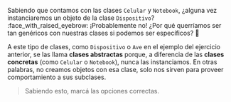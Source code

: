 Sabiendo que contamos con las clases `Celular` y `Notebook`, ¿alguna vez instanciaremos un objeto de la clase `Dispositivo`? :face_with_raised_eyebrow: ¡Probablemente no! ¿Por qué querríamos ser tan genéricos con nuestras clases si podemos ser específicos? :star_struck:

A este tipo de clases, como `Dispositivo` o `Ave` en el ejemplo del ejercicio anterior, se las llama **clases abstractas** porque, a diferencia de las **clases concretas** (como `Celular` o `Notebook`), nunca las instanciamos. En otras palabras, no creamos objetos con esa clase, solo nos sirven para proveer comportamiento a sus subclases.

> Sabiendo esto, marcá las opciones correctas.
